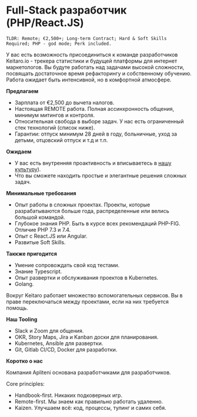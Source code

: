 # Full-Stack разработчик (PHP/React.JS)

```
TLDR: Remote; €2,500+; Long-term Contract; Hard & Soft Skills Required; PHP - god mode; Perk included.
```


У вас есть возможность присоединиться к команде разработчиков Keitaro.io - трекера статистики и будущей платформы для интернет маркетологов. 
Вы будуте работать над задачами высокой сложности, посвящать достаточное время рефакторингу и собственному обучению. Работа ожидает быть интенсивной, но в комфортной атмосфере.



**Предлагаем**

- Зарплата от €2,500 до вычета налогов.
- Настоящая REMOTE работа. Полная ассинхронность общения, минимум митингов и контроля.
- Относительная свобода в выборе задач. У нас есть ограниченный стек технологий (список ниже).
- Гарантии: отпуск минимум 28 дней в году, больничные, уход за детьми, отцовский отпуск и т.д и т.п.


**Ожидаем**

- У вас есть внутренняя проактивность и вписываетесь в [нашу культуру](https://handbook.apliteni.com/values.html])).
- Что вы сможете находить простые и элегантные решения сложных задач.

**Минимальные требования**

- Опыт работы в сложных проектах. Проекты, которые разрабатываются больше года, распределенные или велись большой командой.
- Глубокое знания PHP. Быть в курсе всех рекомендаций PHP-FIG. Отличие PHP 7.3 и 7.4.
- Опыт с React.JS или Angular.
- Развитые Soft Skills. 

**Таккже пригодится**

- Умение сопровождать свой код тестами.
- Знание Typescript.
- Опыт развертки и обcлуживания проектов в Kubernetes.
- Golang.

Вокруг Keitaro работает множество вспомогательных сервисов. Вы в праве переключаться между проектами, если на них требуется помощь.


**Наш Tooling**

- Slack и Zoom для общения.
- OKR, Story Maps, Jira и Kanban доски для планирования.
- Kubernetes, Ansible для развертки.
- Git, Gitlab CI/CD, Docker для разработки.

**Коротко о нас**

Компания Apliteni основана разработчиками для разработчиков. 

Core principles:
- Handbook-first. Никаких подковерных игр.
- Remote-first. Мы знаем как правильно работать удаленно.
- Kaizen. Улучшаем всё: код, процессы, тулинг и самих себя.
